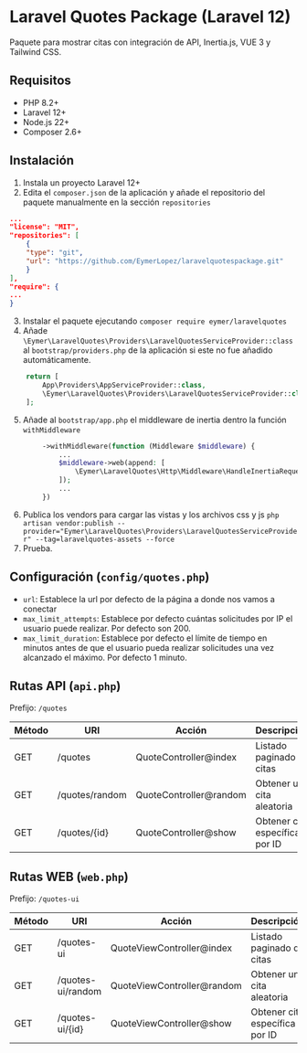 # Laravel Quotes Package (Laravel 12)

Paquete para mostrar citas con integración de API, Inertia.js, VUE 3 y Tailwind CSS.

## Requisitos
- PHP 8.2+
- Laravel 12+
- Node.js 22+
- Composer 2.6+

## Instalación

1. Instala un proyecto Laravel 12+
2. Edita el `composer.json` de la aplicación y añade el repositorio del paquete manualmente en la sección `repositories`
```json
...
"license": "MIT",
"repositories": [
    {
    "type": "git",
    "url": "https://github.com/EymerLopez/laravelquotespackage.git"
    }
],
"require": {
...
}
```
3. Instalar el paquete ejecutando `composer require eymer/laravelquotes`
4. Añade `\Eymer\LaravelQuotes\Providers\LaravelQuotesServiceProvider::class` al `bootstrap/providers.php` de la aplicación si este no fue añadido automáticamente.
```php
    return [
        App\Providers\AppServiceProvider::class,
        \Eymer\LaravelQuotes\Providers\LaravelQuotesServiceProvider::class
    ];
```
5. Añade al `bootstrap/app.php` el middleware de inertia dentro la función ``withMiddleware``
```php
        ->withMiddleware(function (Middleware $middleware) {
            ...
            $middleware->web(append: [
                \Eymer\LaravelQuotes\Http\Middleware\HandleInertiaRequests::class,
            ]);
            ...
        })
```
6. Publica los vendors para cargar las vistas y los archivos css y js
`php artisan vendor:publish --provider="Eymer\LaravelQuotes\Providers\LaravelQuotesServiceProvider" --tag=laravelquotes-assets --force`
7. Prueba.

## Configuración (`config/quotes.php`)
* ``url``: Establece la url por defecto de la página a donde nos vamos a conectar
* ``max_limit_attempts``: Establece por defecto cuántas solicitudes por IP el usuario puede realizar. Por defecto son 200.
* ``max_limit_duration``: Establece por defecto el límite de tiempo en minutos antes de que el usuario pueda realizar solicitudes una vez alcanzado el máximo. Por defecto 1 minuto.

## Rutas API (`api.php`)
Prefijo: `/quotes`

| Método | URI                  | Acción                      | Descripción                          |
|--------|----------------------|----------------------------|--------------------------------------|
| GET    | /quotes              | QuoteController@index      | Listado paginado de citas            |
| GET    | /quotes/random       | QuoteController@random     | Obtener una cita aleatoria           |
| GET    | /quotes/{id}         | QuoteController@show       | Obtener cita específica por ID       |

## Rutas WEB (`web.php`)
Prefijo: `/quotes-ui`

| Método | URI               | Acción                     | Descripción                          |
|--------|-------------------|----------------------------|--------------------------------------|
| GET    | /quotes-ui        | QuoteViewController@index  | Listado paginado de citas            |
| GET    | /quotes-ui/random | QuoteViewController@random | Obtener una cita aleatoria           |
| GET    | /quotes-ui/{id}   | QuoteViewController@show   | Obtener cita específica por ID       |
